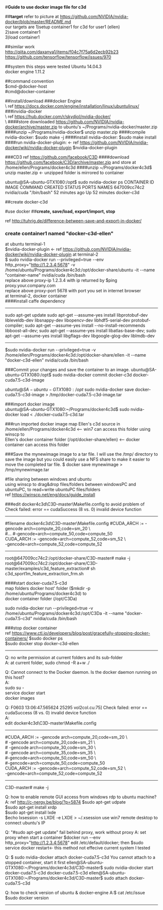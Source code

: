 #**Guide to use docker image file for c3d**

##**target**
refer to picture at https://github.com/NVIDIA/nvidia-docker/blob/master/README.md  
our targets are
1)setup container1 for c3d for user1 (ellen)  
2)save container1  
3)load container1  

##similar work  
  http://qiita.com/daxanya1/items/f04c7f75a6d2ecb92b23  
  https://github.com/tensorflow/tensorflow/issues/970  
  
##system this steps were tested
Ubuntu 14.04.3  
docker engine 1.11.2 

##command convention  
$cmd-@docker-host  
\#cmd@docker-container

##install/download
###docker Engine  
\    ref https://docs.docker.com/engine/installation/linux/ubuntulinux/
###invidia-docker  
\    ref https://hub.docker.com/r/skydjol/nvidia-docker/  
\    ####store downloaded https://github.com/NVIDIA/nvidia-docker/archive/master.zip   to ubuntu's  ~/Programs/nvidia-docker/master.zip 
    ####unzip 
       ~/Programs/nvidia-docker$ unzip master.zip
    ####compile nvidia-docker: 
       $sudo make -j
    ####install nvidia-docker: 
       $sudo make install
    ####run nvidia-docker-plugin:  <- ref https://github.com/NVIDIA/nvidia-docker/wiki/nvidia-docker-plugin
       $nvidia-docker-plugin 
    
###CD3
ref https://github.com/facebook/C3D
    ####download https://github.com/facebook/C3D/archive/master.zip and store at /home/ellen/Programs/docker4c3d
    ####unzip
       ~/Programs/docker4c3d$ unzip master.zip <- unzipped folder is mirrored to container

ubuntu@SA-ubuntu-GTX1080:/opt$ sudo nvidia-docker ps
CONTAINER ID        IMAGE               COMMAND             CREATED             STATUS              PORTS               NAMES
647009cc74c2        nvidia/cuda         "/bin/bash"         52 minutes ago      Up 52 minutes                           docker-c3d

##create docker-c3d

#use docker
##**create, save/load, export/import, stop**

ref http://tuhrig.de/difference-between-save-and-export-in-docker/  
### create container1 named "docker-c3d-ellen"
at ubuntu terminal-1    
  $nvidia-docker-plugin <- ref https://github.com/NVIDIA/nvidia-docker/wiki/nvidia-docker-plugin
at terminal-2  
  $ sudo nvidia-docker run --privileged=true --env http_proxy="http://1.2.3.4:5678" -v /home/ubuntu/Programs/docker4c3d:/opt/docker-share/ubuntu -it --name "container-name" nvidia/cuda /bin/bash  
  replace above proxy-ip 1.2.3.4 with ip returned by $ping proxy.your.company.com  
  replace above proxy-port 5678 with port you set in internet browser  
at terminal-2, docker container  
####install caffe dependency
***
sudo apt-get update
sudo apt-get --assume-yes install libprotobuf-dev libleveldb-dev libsnappy-dev libopencv-dev libhdf5-serial-dev protobuf-compiler; sudo apt-get --assume-yes install --no-install-recommends libboost-all-dev; sudo apt-get --assume-yes install libatlas-base-dev; sudo apt-get --assume-yes install libgflags-dev libgoogle-glog-dev liblmdb-dev  
***


  $sudo nvidia-docker run --privileged=true -v /home/ellen/Programs/docker4c3d:/opt/docker-share/ellen -it --name "docker-c3d-ellen" nvidia/cuda /bin/bash
  
###Commit your changes and save the container to an image.
ubuntu@SA-ubuntu-GTX1080:/opt$ sudo nvidia-docker commit docker-c3d docker-cuda7.5-c3d-image

$ubuntu@SA-ubuntu-GTX1080:/opt$ sudo nvidia-docker save docker-cuda7.5-c3d-image > /tmp/docker-cuda7.5-c3d-image.tar

###import docker image  
ubuntu@SA-ubuntu-GTX1080:~/Programs/docker4c3d$ sudo nvidia-docker load < ./docker-cuda7.5-c3d.tar

###run imported docker image
   map Ellen's c3d source in /home/ellen/Programs/docker4c3d <-- win7 can access this folder using winscp
   to  
   Ellen's docker container folder (/opt/docker-share/ellen) <-- docker container can access this folder  


###Save the mynewimage image to a tar file. 
I will use the /tmp/ directory to save the image but you could easily use a NFS share to make it easier to move the completed tar file.
$ docker save mynewimage > /tmp/mynewimage.tar

#file sharing between windows and ubuntu  
using winscp to drag&drop files/folders between windowsPC and ubuntuPC, to read+write ubuntuPC files/folders  
ref https://winscp.net/eng/docs/guide_install

###edit docker4c3d\C3D-master\Makefile.config
to avoid problem of Check failed: error == cudaSuccess (8 vs. 0)  invalid device function

***  
\#filename docker4c3d\C3D-master\Makefile.config
\#CUDA_ARCH := -gencode arch=compute_20,code=sm_20 \\  
\#\...
		\#-gencode=arch=compute_50,code=compute_50   
CUDA_ARCH := -gencode=arch=compute_52,code=sm_52  \\  
-gencode=arch=compute_52,code=compute_52
***  
root@647009cc74c2:/opt/docker-share/C3D-master# make -j  
root@647009cc74c2:/opt/docker-share/C3D-master/examples/c3d_feature_extraction# sh c3d_sport1m_feature_extraction_frm.sh

####start docker-cuda7.5-c3d  
   map folders 
   docker host' folder ($mkdir -p /home/ubuntu/Programs/docker4c3d) 
   to  
   docker container folder (/opt/C3Da)

sudo nvidia-docker run --privileged=true -v /home/ubuntu/Programs/docker4c3d:/opt/C3Da -it --name "docker-cuda7.5-c3d" nvidia/cuda /bin/bash

###stop docker container  
ref https://www.ctl.io/developers/blog/post/gracefully-stopping-docker-containers/
$sudo docker ps  
$sudo docker stop docker-c3d-ellen  

-----------------
Q: no write permission at current folders and its sub-folder  
A: at current folder, sudo chmod -R a+w ./  

Q: Cannot connect to the Docker daemon. Is the docker daemon running on this host?  
A:  
sudo su -  
service docker start  
docker images

Q: F0603 13:06:47.565624 25295 vol2col.cu:75] Check failed: error == cudaSuccess (8 vs. 0)  invalid device function  
A:   
edit docker4c3d\C3D-master\Makefile.config
***
\#CUDA_ARCH := -gencode arch=compute_20,code=sm_20 \\  
\#		-gencode arch=compute_20,code=sm_21 \\  
\#		-gencode arch=compute_30,code=sm_30 \\  
\#		-gencode arch=compute_35,code=sm_35 \\  
		\#-gencode=arch=compute_50,code=sm_50  \\  
		\#-gencode=arch=compute_50,code=compute_50   
CUDA_ARCH := -gencode=arch=compute_52,code=sm_52  \\  
-gencode=arch=compute_52,code=compute_52
***

C3D-master# make -j

Q: how to enable remote GUI access from windows rdp to ubuntu machine?
A: ref http://c-nergy.be/blog/?p=5874 
   $sudo apt-get udpate  
   $sudo apt-get install xrdp  
   $sudo apt-get install lxde  
   $echo lxsession -s LXDE -e LXDE > ~/.xsession 
   use win7 remote desktop to connect ubuntu's IP  

Q: "\#sudo apt-get update" fail behind proxy, work without proxy
A: set proxy when start a container $docker run --env http_proxy="http://1.2.3.4:5678" 
edit /etc/default/docker; then $sudo service docker restart<- this method not effecive current system I tested

Q: 
$ sudo nvidia-docker attach docker-cuda7.5-c3d
You cannot attach to a stopped container, start it first
ellen@SA-ubuntu-GTX1080:~/Programs/docker4c3d/C3D-master$ sudo nvidia-docker start docker-cuda7.5-c3d
docker-cuda7.5-c3d
ellen@SA-ubuntu-GTX1080:~/Programs/docker4c3d/C3D-master$ sudo attach docker-cuda7.5-c3d

Q: how to check version of ubuntu & docker-engine
A:$ cat /etc/issue
  $sudo docker version

---------------

